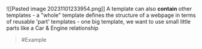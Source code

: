 ![[Pasted image 20231101233954.png]]
A template can also **contain** other templates
	- a "whole" template defines the structure of a webpage in terms of reusable 'part' templates
		- one big template, we want to use small little parts like a Car & Engine relationship

>	#Example 